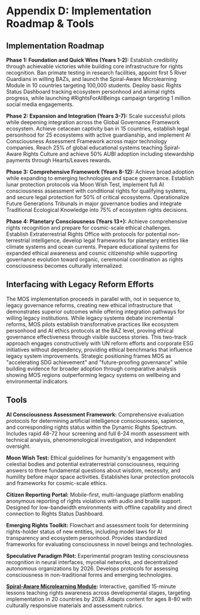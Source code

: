  # Appendix D: Implementation Roadmap & Tools

## Implementation Roadmap

**Phase 1: Foundation and Quick Wins (Years 1-2):**
Establish credibility through achievable victories while building core infrastructure for rights recognition. Ban primate testing in research facilities, appoint first 5 River Guardians in willing BAZs, and launch the Spiral-Aware Microlearning Module in 10 countries targeting 100,000 students. Deploy basic Rights Status Dashboard tracking ecosystem personhood and animal rights progress, while launching #RightsForAllBeings campaign targeting 1 million social media engagements.

**Phase 2: Expansion and Integration (Years 3-7):**
Scale successful pilots while deepening integration across the Global Governance Framework ecosystem. Achieve cetacean captivity ban in 15 countries, establish legal personhood for 25 ecosystems with active guardianship, and implement AI Consciousness Assessment Framework across major technology companies. Reach 25% of global educational systems teaching Spiral-Aware Rights Culture and achieve 50% AUBI adoption including stewardship payments through Hearts/Leaves rewards.

**Phase 3: Comprehensive Framework (Years 8-12):**
Achieve broad adoption while expanding to emerging technologies and space governance. Establish lunar protection protocols via Moon Wish Test, implement full AI consciousness assessment with conditional rights for qualifying systems, and secure legal protection for 50% of critical ecosystems. Operationalize Future Generations Tribunals in major governance bodies and integrate Traditional Ecological Knowledge into 75% of ecosystem rights decisions.

**Phase 4: Planetary Consciousness (Years 13+):**
Achieve comprehensive rights recognition and prepare for cosmic-scale ethical challenges. Establish Extraterrestrial Rights Office with protocols for potential non-terrestrial intelligence, develop legal frameworks for planetary entities like climate systems and ocean currents. Prepare educational systems for expanded ethical awareness and cosmic citizenship while supporting governance evolution toward organic, ceremonial coordination as rights consciousness becomes culturally internalized.

## Interfacing with Legacy Reform Efforts

The MOS implementation proceeds in parallel with, not in sequence to, legacy governance reforms, creating new ethical infrastructure that demonstrates superior outcomes while offering integration pathways for willing legacy institutions. While legacy systems debate incremental reforms, MOS pilots establish transformative practices like ecosystem personhood and AI ethics protocols at the BAZ level, proving ethical governance effectiveness through visible success stories. This two-track approach engages constructively with UN reform efforts and corporate ESG initiatives without dependency, providing ethical benchmarks that influence legacy system improvements. Strategic positioning frames MOS as "accelerating SDG achievement" and "future-proofing governance" while building evidence for broader adoption through comparative analysis showing MOS regions outperforming legacy systems on wellbeing and environmental indicators.

## Tools

**AI Consciousness Assessment Framework:** Comprehensive evaluation protocols for determining artificial intelligence consciousness, sapience, and corresponding rights status within the Dynamic Rights Spectrum. Includes rapid 48-72 hour screening and full 6-24 month assessment with technical analysis, phenomenological investigation, and independent oversight.

**Moon Wish Test:** Ethical guidelines for humanity's engagement with celestial bodies and potential extraterrestrial consciousness, requiring answers to three fundamental questions about wisdom, necessity, and humility before major space activities. Establishes lunar protection protocols and frameworks for cosmic-scale ethics.

**Citizen Reporting Portal:** Mobile-first, multi-language platform enabling anonymous reporting of rights violations with audio and braille support. Designed for low-bandwidth environments with offline capability and direct connection to Rights Status Dashboard.

**Emerging Rights Toolkit:** Flowchart and assessment tools for determining rights-holder status of new entities, including model laws for AI transparency and ecosystem personhood. Provides standardized frameworks for evaluating consciousness in novel beings and technologies.

**Speculative Paradigm Pilot:** Experimental program testing consciousness recognition in neural interfaces, mycelial networks, and decentralized autonomous organizations by 2026. Develops protocols for assessing consciousness in non-traditional forms and emerging technologies.

**[Spiral-Aware Microlearning Module](/frameworks/tools/moral-operating-system/spiral-microlearning-module-en.pdf):** Interactive, gamified 15-minute lessons teaching rights awareness across developmental stages, targeting implementation in 20 countries by 2028. Adapts content for ages 8-80 with culturally responsive materials and assessment rubrics.

